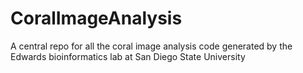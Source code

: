CoralImageAnalysis
==================

A central repo for all the coral image analysis code generated by the Edwards bioinformatics lab at San Diego State University
